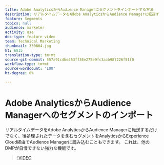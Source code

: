 ```yaml
---
title: Adobe AnalyticsからAudience Managerにセグメントをインポートする方法
description: リアルタイムデータをAdobe AnalyticsからAudience Managerに転送するだけでなく、後処理されたデータを含むセグメントをAnalyticsからExperience Cloud経由でAudience Managerに読み込むこともできます。 これは、他のDMPが自慢できない強力な機能です。
feature: Segments
topics: null
audience: marketer
activity: use
doc-type: feature video
team: Technical Marketing
thumbnail: 330804.jpg
kt: 6835
translation-type: tm+mt
source-git-commit: 557a91c4be453ff36e275e9fc3aab987226f51f0
workflow-type: tm+mt
source-wordcount: '100'
ht-degree: 0%

---
```



# Adobe AnalyticsからAudience Managerへのセグメントのインポート

リアルタイムデータをAdobe AnalyticsからAudience Managerに転送するだけでなく、後処理されたデータを含むセグメントをAnalyticsからExperience Cloud経由でAudience Managerに読み込むこともできます。 これは、他のDMPが自慢できない強力な機能です。

>[!VIDEO](https://video.tv.adobe.com/v/330804/?quality=12&learn=on)
